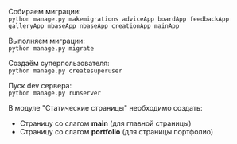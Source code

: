 Собираем миграции:<br>
`python manage.py makemigrations adviceApp boardApp feedbackApp galleryApp mbaseApp nbaseApp creationApp mainApp`

Выполняем миграции:<br>
`python manage.py migrate`

Создаём суперпользователя:<br>
`python manage.py createsuperuser`

Пуск dev сервера:<br>
`python manage.py runserver`

В модуле "Статические страницы" необходимо создать:

- Страницу со слагом **main** (для главной страницы)
- Страницу со слагом **portfolio** (для страницы портфолио)
